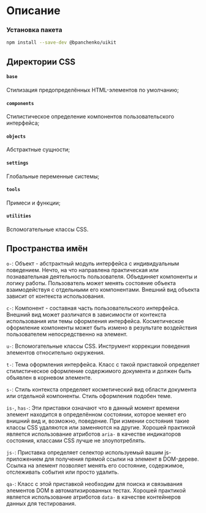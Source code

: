 # Описание

### Установка пакета

```bash
npm install --save-dev @bpanchenko/uikit
```

## Директории CSS

#### `base`
Стилизация предопределённых HTML-элементов по умолчанию;

#### `components`
Стилистическое определение компонентов пользовательского интерфейса;

#### `objects`
Абстрактные сущности;

#### `settings`
Глобальные переменные системы;

#### `tools`
Примеси и функции;

#### `utilities`
Вспомогательные классы CSS.

## Пространства имён

`o-`: Объект - абстрактный модуль интерфейса с индивидуальным поведением. Нечто, на что направлена практическая или познавательная деятельность пользователя. Объединяет компоненты и логику работы. Пользователь может менять состояние объекта взаимодействуя с отдельными его компонентами. Внешний вид объекта зависит от контекста использования.

`c-`: Компонент - составная часть пользовательского интерфейса. Внешний вид может различатся в зависимости от контекста использования или темы оформления интерфейса. Косметическое оформление компоненты может быть измено в результате воздействия пользователем непосредственно на элемент.

`u-`:  Вспомогательные классы CSS. Инструмент коррекции поведения элементов относительно окружения.

`t-`: Тема оформления интерфейса. Класс с такой приставкой определяет стилистическое оформление содержимого документа и должен быть объявлен в корневом элементе.

`s-`: Стиль контекста определяет косметический вид области документа или отдельной компоненты. Стиль оформления подобен теме.

`is-`, `has-`: Эти приставки означают что в данный момент времени элемент находится в определённом состоянии, которое меняет его внишний вид и, возможно, поведение. При измении состояния такие классы CSS удаляются или заменяются на другие. Хорошей практикой является использование атриботов `aria-` в качестве индикаторов состояния, классами CSS лучше не злоупотреблять.

`js-`: Приставка определяет селектор используемый вашим js-приложением для получения прямой ссылки на элемент в DOM-дереве. Ссылка на элемент позволяет менять его состояние, содержимое, отслеживать события или просто удалить.

`qa-`: Класс с этой приставкой необходим для поиска и связывания элементов DOM в автоматизированных тестах. Хорошей практикой является использование атриботов `data-` в качестве контейнеров данных для тестирования.
